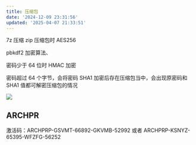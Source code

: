 ```yaml
---
title: 压缩包
date: '2024-12-09 23:31:56'
updated: '2025-04-07 21:33:51'
---
```

7z 压缩 zip 压缩包时 AES256

pbkdf2 加密算法、

密码少于 64 位时 HMAC 加密

密码超过 64 个字节，会将密码 SHA1 加密后存在压缩包当中，会出现原密码和 SHA1 值都可解密压缩包的情况

![](/images/1391c02c49f0a80bf2beed186c8b480b.png)

## ARCHPR
激活码：ARCHPRP-GSVMT-66892-GKVMB-52992 或者 ARCHPRP-KSNYZ-65395-WFZFG-56252

